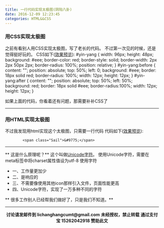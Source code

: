 ```yaml
---
title: 一行代码实现太极图(阴阳八卦)
date: 2016-12-09 12:23:45
categories: HTML&&CSS
---
```


### 用CSS实现太极图
之前有看别人用CSS实现太极图，写了老长的代码。
不过第一次见的时候，还是觉得挺好玩的。
CSS如下([效果预览](http://www.sail.name/CSS_Demo/%E9%98%B4%E9%98%B3%E5%85%AB%E5%8D%A6.html)):
		 #yin-yang {
            width: 96px;
            height: 48px;
            background: #eee;
            border-color: red;
            border-style: solid;
            border-width: 2px 2px 50px 2px;
            border-radius: 100%;
            position: relative;
        }
        #yin-yang:before {
            content: "";
            position: absolute;
            top: 50%;
            left: 0;
            background: #eee;
            border: 18px solid red;
            border-radius: 100%;
            width: 12px;
            height: 12px;
        }
        #yin-yang:after {
            content: "";
            position: absolute;
            top: 50%;
            left: 50%;
            background: red;
            border: 18px solid #eee;
            border-radius:100%;
            width: 12px;
            height: 12px;
        }

如果上面的代码，你看着还有问题，那需要补补CSS了

******

### 用HTML实现太极图
不过我发现用html实现这个太极图，只需要一行代码
代码如下([效果预览](http://www.sail.name/CSS_Demo/%E4%B8%80%E8%A1%8C%E5%85%AB%E5%8D%A6.html)):
			
			<span class="Sail">&#9775;</span>

******

** 这是什么原理呢？**
这个叫做[Unicode字符](https://unicode-table.com/en/)。
使用Unicode字符，需要在meta标签中将charset属性值设为utf-8
使用字符
- 一、工作量更加少
- 二、是响应的
- 三、不需要像使用其他icon那样引入文件，页面性能更高
- 四、Unicode字符，实现了一万多种不同的字符


** 很多工作别人已经帮我们做好了，只是我们不知道。**

<hr />
    <p style="margin-top: 0.4em; text-align: center">
      <b style="font-size: 1em;">讨论请发邮件到 lichanghangcumt@gmail.com</b>
      <b style="font-size: 1em;">未经授权，禁止转载</b>
      <b style="font-size: 1em;">通过支付宝 15262042918 赞助此文</b>
    </p>